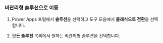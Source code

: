 ### <a name="navigate-to-an-unmanaged-solution"></a>비관리형 솔루션으로 이동

1. Power Apps 포털에서 **솔루션**을 선택하고 도구 모음에서 **클래식으로 전환**을 선택합니다.

2. **모든 솔루션** 목록에서 원하는 비관리형 솔루션을 선택합니다.

